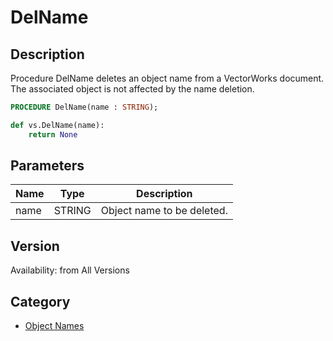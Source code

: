 # DelName

## Description
Procedure DelName deletes an object name from a VectorWorks document. The associated object is not affected by the name deletion.

```pascal
PROCEDURE DelName(name : STRING);
```

```python
def vs.DelName(name):
    return None
```

## Parameters
|Name|Type|Description|
|---|---|---|
|name|STRING|Object name to be deleted.|

## Version
Availability: from All Versions

## Category
* [Object Names](../Categories/Object%20Names.md)
